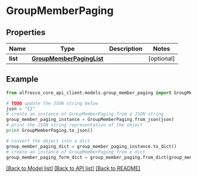 # GroupMemberPaging


## Properties
Name | Type | Description | Notes
------------ | ------------- | ------------- | -------------
**list** | [**GroupMemberPagingList**](GroupMemberPagingList.md) |  | [optional] 

## Example

```python
from alfresco_core_api_client.models.group_member_paging import GroupMemberPaging

# TODO update the JSON string below
json = "{}"
# create an instance of GroupMemberPaging from a JSON string
group_member_paging_instance = GroupMemberPaging.from_json(json)
# print the JSON string representation of the object
print GroupMemberPaging.to_json()

# convert the object into a dict
group_member_paging_dict = group_member_paging_instance.to_dict()
# create an instance of GroupMemberPaging from a dict
group_member_paging_form_dict = group_member_paging.from_dict(group_member_paging_dict)
```
[[Back to Model list]](../README.md#documentation-for-models) [[Back to API list]](../README.md#documentation-for-api-endpoints) [[Back to README]](../README.md)


